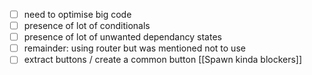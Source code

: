- [ ] need to optimise big code
- [ ] presence of lot of conditionals 
- [ ] presence of lot of unwanted dependancy states
- [ ] remainder: using router but was mentioned not to use
- [ ] extract buttons / create a common button 
[[Spawn kinda blockers]]
